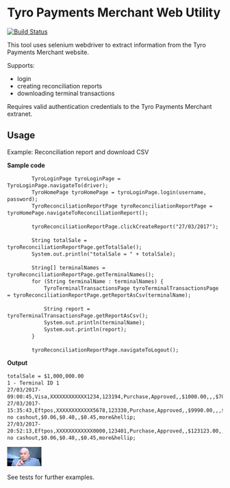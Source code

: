 # Tyro Payments Merchant Web Utility

[![Build Status](https://travis-ci.org/trungie/tyro-payments-merchant-web.svg?branch=master)](https://travis-ci.org/trungie/tyro-payments-merchant-web)

This tool uses selenium webdriver to extract information from the Tyro Payments Merchant website.
 
Supports:
- login
- creating reconciliation reports
- downloading terminal transactions

Requires valid authentication credentials to the Tyro Payments Merchant extranet.

## Usage

Example: Reconciliation report and download CSV 

**Sample code**

```
        TyroLoginPage tyroLoginPage = TyroLoginPage.navigateTo(driver);
        TyroHomePage tyroHomePage = tyroLoginPage.login(username, password);
        TyroReconciliationReportPage tyroReconciliationReportPage = tyroHomePage.navigateToReconciliationReport();

        tyroReconciliationReportPage.clickCreateReport("27/03/2017");

        String totalSale = tyroReconciliationReportPage.getTotalSale();
        System.out.println("totalSale = " + totalSale);

        String[] terminalNames = tyroReconciliationReportPage.getTerminalNames();
        for (String terminalName : terminalNames) {
            TyroTerminalTransactionsPage tyroTerminalTransactionsPage = tyroReconciliationReportPage.getReportAsCsv(terminalName);

            String report = tyroTerminalTransactionsPage.getReportAsCsv();
            System.out.println(terminalName);
            System.out.println(report);
        }

        tyroReconciliationReportPage.navigateToLogout();
```

**Output**
```
totalSale = $1,000,000.00
1 - Terminal ID 1
27/03/2017-09:00:45,Visa,XXXXXXXXXXXX1234,123194,Purchase,Approved,,$1000.00,,,$70.00,Credit,$0.32,$0.37,,$0.69,more&hellip;
27/03/2017-15:35:43,Eftpos,XXXXXXXXXXXX5678,123330,Purchase,Approved,,$9990.00,,,$120.00,eftpos no cashout,$0.06,$0.40,,$0.45,more&hellip;
27/03/2017-20:52:13,Eftpos,XXXXXXXXXXXX0000,123401,Purchase,Approved,,$123123.00,,,$170.00,eftpos no cashout,$0.06,$0.40,,$0.45,more&hellip;
```

[logo]: one-million.png
![logo]


See tests for further examples.
